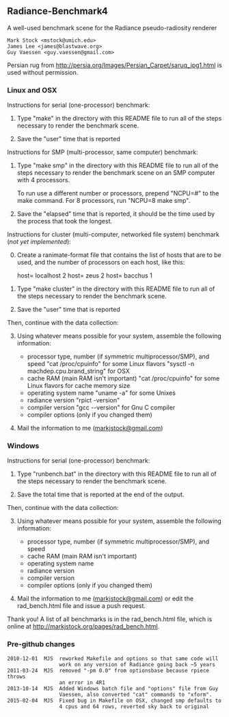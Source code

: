 ## Radiance-Benchmark4

A well-used benchmark scene for the Radiance pseudo-radiosity renderer

    Mark Stock <mstock@umich.edu>
    James Lee <james@blastwave.org>
    Guy Vaessen <guy.vaessen@gmail.com>

Persian rug from http://persia.org/Images/Persian_Carpet/saruq_jpg1.html is used without permission.

### Linux and OSX

Instructions for serial (one-processor) benchmark:

1. Type "make" in the directory with this README file to run all of the
      steps necessary to render the benchmark scene.

2. Save the "user" time that is reported

Instructions for SMP (multi-processor, same computer) benchmark:

1. Type "make smp" in the directory with this README file to run all of
      the steps necessary to render the benchmark scene on an SMP computer
      with 4 processors.

      To run use a different number or processors, prepend "NCPU=#" to
      the make command. For 8 processors, run "NCPU=8 make smp".

2. Save the "elapsed" time that is reported, it should be the time used
      by the process that took the longest.

Instructions for cluster (multi-computer, networked file system) benchmark (*not yet implemented*):

0. Create a ranimate-format file that contains the list of hosts that
      are to be used, and the number of processors on each host, like this:

      host= localhost 2
      host= zeus 2
      host= bacchus 1

1. Type "make cluster" in the directory with this README file to run
      all of the steps necessary to render the benchmark scene.

2. Save the "user" time that is reported

Then, continue with the data collection:

3. Using whatever means possible for your system, assemble the following
      information:

      * processor type, number (if symmetric multiprocessor/SMP), and speed
         "cat /proc/cpuinfo" for some Linux flavors
         "sysctl -n machdep.cpu.brand_string" for OSX
      * cache RAM (main RAM isn't important)
         "cat /proc/cpuinfo" for some Linux flavors for cache memory size
      * operating system name
         "uname -a" for some Unixes
      * radiance version
         "rpict -version"
      * compiler version
         "gcc --version" for Gnu C compiler
      * compiler options (only if you changed them)

4. Mail the information to me (markjstock@gmail.com)


### Windows

Instructions for serial (one-processor) benchmark:

1. Type "runbench.bat" in the directory with this README file to run all of the steps necessary to render the benchmark scene.

2. Save the total time that is reported at the end of the output.

Then, continue with the data collection:

3. Using whatever means possible for your system, assemble the following information:

      * processor type, number (if symmetric multiprocessor/SMP), and speed
      * cache RAM (main RAM isn't important)
      * operating system name
      * radiance version
      * compiler version
      * compiler options (only if you changed them)

4. Mail the information to me (markjstock@gmail.com) or edit the rad_bench.html file and issue a push request.


Thank you! A list of all benchmarks is in the rad_bench.html file, which is online at http://markjstock.org/pages/rad_bench.html.


### Pre-github changes
    2010-12-01  MJS  reworked Makefile and options so that same code will
                     work on any version of Radiance going back ~5 years
    2011-03-24  MJS  removed "-pm 0.0" from optionsbase because rpiece throws
                     an error in 4R1 
    2013-10-14  MJS  Added Windows batch file and "options" file from Guy
                     Vaessen, also converted "cat" commands to "xform".
    2015-02-04  MJS  Fixed bug in Makefile on OSX, changed smp defaults to
                     4 cpus and 64 rows, reverted sky back to original

